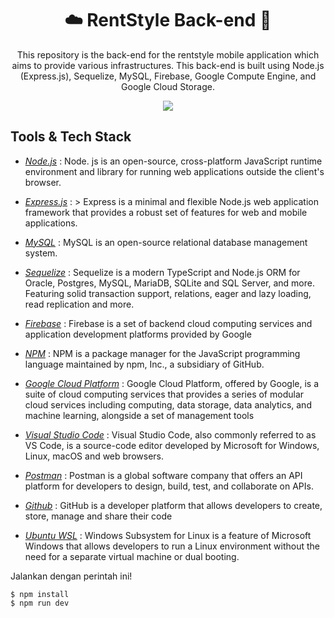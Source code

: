 <h1 align="center">☁️ RentStyle Back-end 🚀</h1>
<p align="center">This repository is the back-end for the rentstyle mobile application which aims to provide various infrastructures. This back-end is built using Node.js (Express.js), Sequelize, MySQL, Firebase, Google Compute Engine, and Google Cloud Storage.</p>

<p align="center">
  <a href="https://skillicons.dev">
    <img src="https://skillicons.dev/icons?i=nodejs,express,mysql,sequelize,firebase,npm,gcp,vscode,postman,github,ubuntu" />
  </a>
</p>

## Tools & Tech Stack
- [*Node.js*](https://nodejs.org/en) : Node. js is an open-source, cross-platform JavaScript runtime environment and library for running web applications outside the client's browser.   

- [*Express.js*](https://expressjs.com/) : > Express is a minimal and flexible Node.js web application framework that provides a robust set of features for web and mobile applications.
- [*MySQL*](https://www.mysql.com/) :  MySQL is an open-source relational database management system. 
- [*Sequelize*](https://sequelize.org/) : Sequelize is a modern TypeScript and Node.js ORM for Oracle, Postgres, MySQL, MariaDB, SQLite and SQL Server, and more. Featuring solid transaction support, relations, eager and lazy loading, read replication and more.
- [*Firebase*](https://firebase.google.com/) : Firebase is a set of backend cloud computing services and application development platforms provided by Google
- [*NPM*](https://www.npmjs.com/) : NPM is a package manager for the JavaScript programming language maintained by npm, Inc., a subsidiary of GitHub.
- [*Google Cloud Platform*](https://cloud.google.com/?hl=en) : Google Cloud Platform, offered by Google, is a suite of cloud computing services that provides a series of modular cloud services including computing, data storage, data analytics, and machine learning, alongside a set of management tools
- [*Visual Studio Code*](https://code.visualstudio.com/) : Visual Studio Code, also commonly referred to as VS Code, is a source-code editor developed by Microsoft for Windows, Linux, macOS and web browsers. 
- [*Postman*](https://www.postman.com/) : Postman is a global software company that offers an API platform for developers to design, build, test, and collaborate on APIs.
- [*Github*](https://github.com/) : GitHub is a developer platform that allows developers to create, store, manage and share their code  
- [*Ubuntu WSL*](https://ubuntu.com/desktop/wsl) : Windows Subsystem for Linux is a feature of Microsoft Windows that allows developers to run a Linux environment without the need for a separate virtual machine or dual booting.



Jalankan dengan perintah ini!
```
$ npm install
$ npm run dev
```
